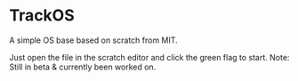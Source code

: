# TrackOS
A simple OS base based on scratch from MIT.

Just open the file in the scratch editor and click the green flag to start.
Note: Still in beta & currently been worked on.
